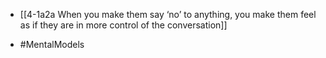 - [[4-1a2a When you make them say ‘no’ to anything, you make them feel as if they are in more control of the conversation]]

- #MentalModels
